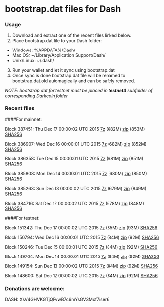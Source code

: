 # bootstrap.dat files for Dash

### Usage

1. Download and extract one of the recent files linked below.
2. Place bootstrap.dat file to your Dash folder:
 - Windows: %APPDATA%\Dash\
 - Mac OS: ~/Library/Application Support/Dash/
 - Unix/Linux: ~/.dash/
3. Run your wallet and let it sync using bootstrap.dat
4. Once sync is done bootstrap.dat file will be renamed to bootstrap.dat.old automagically and can be safely removed.

_NOTE: bootstrap.dat for testnet must be placed in **testnet3** subfolder of corresponding Darkcoin folder_

### Recent files

####For mainnet:

Block 387451: Thu Dec 17 00:00:02 UTC 2015 [7z](https://transfer.sh/DRwoT/bootstrap.dat.20151217.7z) (682M) [zip](https://transfer.sh/T1cvU/bootstrap.dat.20151217.zip) (853M) [SHA256](https://transfer.sh/iGIkG/sha256.txt)

Block 386907: Wed Dec 16 00:00:01 UTC 2015 [7z](https://transfer.sh/11xNsw/bootstrap.dat.20151216.7z) (682M) [zip](https://transfer.sh/19AJbm/bootstrap.dat.20151216.zip) (852M) [SHA256](https://transfer.sh/186CZK/sha256.txt)

Block 386358: Tue Dec 15 00:00:01 UTC 2015 [7z](https://transfer.sh/U2u9a/bootstrap.dat.20151215.7z) (681M) [zip](https://transfer.sh/Ypr43/bootstrap.dat.20151215.zip) (851M) [SHA256](https://transfer.sh/LFzya/sha256.txt)

Block 385808: Mon Dec 14 00:00:01 UTC 2015 [7z](https://transfer.sh/13RFfF/bootstrap.dat.20151214.7z) (680M) [zip](https://transfer.sh/BPMyj/bootstrap.dat.20151214.zip) (850M) [SHA256](https://transfer.sh/1abcph/sha256.txt)

Block 385263: Sun Dec 13 00:00:02 UTC 2015 [7z](https://transfer.sh/VVQNb/bootstrap.dat.20151213.7z) (679M) [zip](https://transfer.sh/zvTH4/bootstrap.dat.20151213.zip) (849M) [SHA256](https://transfer.sh/mxEch/sha256.txt)

Block 384716: Sat Dec 12 00:00:02 UTC 2015 [7z](https://transfer.sh/12puS6/bootstrap.dat.20151212.7z) (678M) [zip](https://transfer.sh/YJSSK/bootstrap.dat.20151212.zip) (848M) [SHA256](https://transfer.sh/SpbL1/sha256.txt)

####For testnet:

Block 151342: Thu Dec 17 00:00:02 UTC 2015 [7z](https://transfer.sh/18aSYG/bootstrap.dat.20151217.7z) (85M) [zip](https://transfer.sh/iRrny/bootstrap.dat.20151217.zip) (93M) [SHA256](https://transfer.sh/Yp1LZ/sha256.txt)

Block 150794: Wed Dec 16 00:00:01 UTC 2015 [7z](https://transfer.sh/103uFF/bootstrap.dat.20151216.7z) (84M) [zip](https://transfer.sh/1aEH3/bootstrap.dat.20151216.zip) (92M) [SHA256](https://transfer.sh/11THI0/sha256.txt)

Block 150246: Tue Dec 15 00:00:01 UTC 2015 [7z](https://transfer.sh/D69ih/bootstrap.dat.20151215.7z) (84M) [zip](https://transfer.sh/14QIrs/bootstrap.dat.20151215.zip) (92M) [SHA256](https://transfer.sh/12dHAC/sha256.txt)

Block 149704: Mon Dec 14 00:00:01 UTC 2015 [7z](https://transfer.sh/KlT6G/bootstrap.dat.20151214.7z) (84M) [zip](https://transfer.sh/FJDrk/bootstrap.dat.20151214.zip) (92M) [SHA256](https://transfer.sh/9ZfIV/sha256.txt)

Block 149154: Sun Dec 13 00:00:02 UTC 2015 [7z](https://transfer.sh/173Q2E/bootstrap.dat.20151213.7z) (84M) [zip](https://transfer.sh/rZT6J/bootstrap.dat.20151213.zip) (92M) [SHA256](https://transfer.sh/Ynzzj/sha256.txt)

Block 148600: Sat Dec 12 00:00:02 UTC 2015 [7z](https://transfer.sh/A75EG/bootstrap.dat.20151212.7z) (84M) [zip](https://transfer.sh/csBG5/bootstrap.dat.20151212.zip) (92M) [SHA256](https://transfer.sh/5j4sr/sha256.txt)

### Donations are welcome:

DASH: XsV4GHVKGTjQFvwB7c6mYsGV3Mxf7iser6
